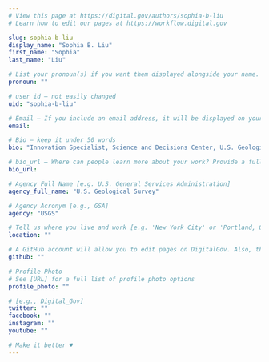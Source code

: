 ```yaml
---
# View this page at https://digital.gov/authors/sophia-b-liu
# Learn how to edit our pages at https://workflow.digital.gov

slug: sophia-b-liu
display_name: "Sophia B. Liu"
first_name: "Sophia"
last_name: "Liu"

# List your pronoun(s) if you want them displayed alongside your name. If blank, we'll use just your name. Learn more http://mypronouns.org
pronoun: ""

# user id — not easily changed
uid: "sophia-b-liu"

# Email — If you include an email address, it will be displayed on your profile page
email: 

# Bio — keep it under 50 words
bio: "Innovation Specialist, Science and Decisions Center, U.S. Geological Survey (USGS)"

# bio_url — Where can people learn more about your work? Provide a full URL [e.g. 'https://www.example.gov/']
bio_url: 

# Agency Full Name [e.g. U.S. General Services Administration]
agency_full_name: "U.S. Geological Survey"

# Agency Acronym [e.g., GSA]
agency: "USGS"

# Tell us where you live and work [e.g. 'New York City' or 'Portland, OR']
location: ""

# A GitHub account will allow you to edit pages on DigitalGov. Also, the image used in your GitHub account can be used to populate your digital.gov profile photo. Learn more about getting a Github account at [URL]
github: ""

# Profile Photo
# See [URL] for a full list of profile photo options
profile_photo: ""

# [e.g., Digital_Gov]
twitter: ""
facebook: ""
instagram: ""
youtube: ""

# Make it better ♥
---
```

